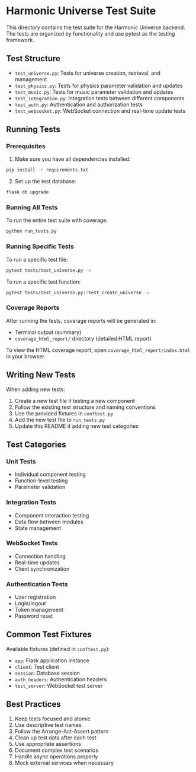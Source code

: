 # Harmonic Universe Test Suite

This directory contains the test suite for the Harmonic Universe backend. The tests are organized by functionality and use pytest as the testing framework.

## Test Structure

- `test_universe.py`: Tests for universe creation, retrieval, and management
- `test_physics.py`: Tests for physics parameter validation and updates
- `test_music.py`: Tests for music parameter validation and updates
- `test_integration.py`: Integration tests between different components
- `test_auth.py`: Authentication and authorization tests
- `test_websocket.py`: WebSocket connection and real-time update tests

## Running Tests

### Prerequisites

1. Make sure you have all dependencies installed:

```bash
pip install -r requirements.txt
```

2. Set up the test database:

```bash
flask db upgrade
```

### Running All Tests

To run the entire test suite with coverage:

```bash
python run_tests.py
```

### Running Specific Tests

To run a specific test file:

```bash
pytest tests/test_universe.py -v
```

To run a specific test function:

```bash
pytest tests/test_universe.py::test_create_universe -v
```

### Coverage Reports

After running the tests, coverage reports will be generated in:

- Terminal output (summary)
- `coverage_html_report/` directory (detailed HTML report)

To view the HTML coverage report, open `coverage_html_report/index.html` in your browser.

## Writing New Tests

When adding new tests:

1. Create a new test file if testing a new component
2. Follow the existing test structure and naming conventions
3. Use the provided fixtures in `conftest.py`
4. Add the new test file to `run_tests.py`
5. Update this README if adding new test categories

## Test Categories

### Unit Tests

- Individual component testing
- Function-level testing
- Parameter validation

### Integration Tests

- Component interaction testing
- Data flow between modules
- State management

### WebSocket Tests

- Connection handling
- Real-time updates
- Client synchronization

### Authentication Tests

- User registration
- Login/logout
- Token management
- Password reset

## Common Test Fixtures

Available fixtures (defined in `conftest.py`):

- `app`: Flask application instance
- `client`: Test client
- `session`: Database session
- `auth_headers`: Authentication headers
- `test_server`: WebSocket test server

## Best Practices

1. Keep tests focused and atomic
2. Use descriptive test names
3. Follow the Arrange-Act-Assert pattern
4. Clean up test data after each test
5. Use appropriate assertions
6. Document complex test scenarios
7. Handle async operations properly
8. Mock external services when necessary
